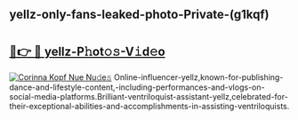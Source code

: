 ## yellz-only-fans​-leaked-photo​-Private-(g1kqf)


# <h2><a href="https://mediaupload.pro?title=yellz&ref=git">🔗👉 🔴 yellz-P𝚑ot𝚘𝚜-V𝚒d𝚎o</a></h2>

[![Corinna Kopf Nue Nu𝚍e𝚜](https://i.imgur.com/0qMVB7G.gif)](https://mediaupload.pro?title=yellz&ref=git)
Online-influencer-yellz,known-for-publishing-dance-and-lifestyle-content,-including-performances-and-vlogs-on-social-media-platforms.Brilliant-ventriloquist-assistant-yellz,celebrated-for-their-exceptional-abilities-and-accomplishments-in-assisting-ventriloquists.  